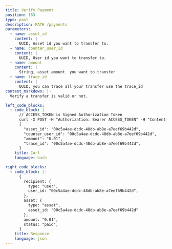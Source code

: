 ```yaml
---
title: Verify Payment
position: 163
type: post
description: PATH /payments
parameters:
  - name: asset_id
    content: |
      UUID, Asset id you want to transfer to. 
  - name: counter_user_id
    content: |
      UUID, User id you want to transfer to.
  - name: amount
    content: |
      String, asset amount  you want to transfer
  - name: trace_id
    content: |
      UUID, you can trace all your transfer use the trace_id
content_markdown: |-
  Verify a transfer is valid or not.

left_code_blocks:
  - code_block: |-
      // ACCESS_TOKEN is Signed Authorization Token
      curl -X POST -H "Authorization: Bearer ACCESS_TOKEN" -H "Content-Type: application/json" https://api.mixin.one/payments
      {
        "asset_id": "00c5a4ae-dcdc-48db-ab8e-a7eef69b442d",
        "counter_user_id": "00c5a4ae-dcdc-48db-ab8e-a7eef69b442d",
        "amount": "0.01", 
        "trace_id": "00c5a4ae-dcdc-48db-ab8e-a7eef69b442d",
      }
    title: Curl
    language: bash

right_code_blocks:
  - code_block: |-
      {
        recipient: {
          type: "user",
          user_id: "00c5a4ae-dcdc-48db-ab8e-a7eef69b442d",
        },
        asset: {
          type: "asset",
          asset_id: "00c5a4ae-dcdc-48db-ab8e-a7eef69b442d"
        },
        amount: "0.01",
        status: "paid",
      }
    title: Response
    language: json
---
```

